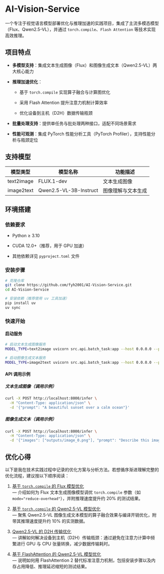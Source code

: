 # AI-Vision-Service

一个专注于视觉语言模型部署优化与推理加速的实践项目，集成了主流多模态模型（Flux、Qwen2.5-VL），并通过 `torch.compile`、`Flash Attention` 等技术实现高效推理。

## 项目特点

- **多模型支持**：集成文本生成图像（Flux）和图像生成文本（Qwen2.5-VL）两大核心能力

- **推理加速优化**：

  - 基于 `torch.compile` 实现算子融合与计算图优化

  - 采用 Flash Attention 提升注意力机制计算效率

  - 优化设备到主机（D2H）数据传输瓶颈

- **批量处理支持**：提供单任务与批处理两种接口，适配不同场景需求

- **性能可观测**：集成 PyTorch 性能分析工具（PyTorch Profiler），支持性能分析与瓶颈定位

## 支持模型

| 模型类型   | 模型名称               | 功能描述           |
| ---------- | ---------------------- | ------------------ |
| text2image | FLUX.1-dev             | 文本生成图像       |
| image2text | Qwen2.5-VL-3B-Instruct | 图像理解与文本生成 |

## 环境搭建

### 依赖要求

- Python ≥ 3.10

- CUDA 12.0+（推荐，用于 GPU 加速）

- 其他依赖详见 `pyproject.toml` 文件

### 安装步骤

```bash
# 克隆仓库
git clone https://github.com/fyh2001/AI-Vision-Service.git
cd AI-Vision-Service

# 安装依赖（推荐使用 uv 工具加速）
pip install uv
uv sync
```

### 快速开始

#### 启动服务

```bash
# 启动文本生成图像服务
MODEL_TYPE=text2image uvicorn src.api.batch_task:app --host 0.0.0.0 --port 8000

# 启动图像生成文本服务
MODEL_TYPE=image2text uvicorn src.api.batch_task:app --host 0.0.0.0 --port 8000
```

#### API 调用示例

##### 文本生成图像（调用示例）

```bash
curl -X POST http://localhost:8000/infer \
  -H "Content-Type: application/json" \
  -d '{"prompt": "A beautiful sunset over a calm ocean"}'
```

##### 图像生成文本（调用示例）

```bash
curl -X POST http://localhost:8000/infer \
  -H "Content-Type: application/json" \
  -d '{"images": ["outputs/image_0.png"], "prompt": "Describe this image"}'
```

## 优化心得

以下是我在技术实践过程中记录的优化方案与分析方法。若想循序渐进理解完整的优化流程，建议按以下顺序阅读：

1. [基于 `torch.compile` 的 Flux 模型优化](./docs/flux/torch_compile.md)  
   — 介绍如何为 Flux 文本生成图像模型调优 `torch.compile` 参数（如 `mode="reduce-overhead"`），并附推理速度提升约 20% 的测试结果。

2. [基于 `torch.compile` 的 Qwen2.5-VL 模型优化](./docs/qwen2_5_vl/torch_compile.md)  
   — 聚焦 Qwen2.5-VL 图像生成文本模型的算子融合效果与编译开销优化，附带其推理速度提升约 10% 的实测数据。

3. [Qwen2.5-VL 的 D2H 传输优化](./docs/qwen2_5_vl/attention_d2h.md)  
   — 讲解如何解决设备到主机（D2H）传输瓶颈：通过避免在注意力计算中频繁进行 GPU 与 CPU 张量转换，减少数据传输耗时。

4. [基于 FlashAttention 的 Qwen2.5-VL 模型优化](./docs/qwen2_5_vl/flash_attention.md)  
   — 说明如何用 FlashAttention 2 替代标准注意力机制，包括安装步骤以及内存占用降低、推理延迟缩短的测试结果。
